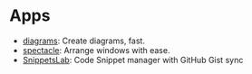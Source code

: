 # Apps

* [diagrams](https://diagrams.app/): Create diagrams, fast.
* [spectacle](https://www.spectacleapp.com/): Arrange windows with ease.
* [SnippetsLab](https://www.renfei.org/snippets-lab/): Code Snippet manager with GitHub Gist sync

